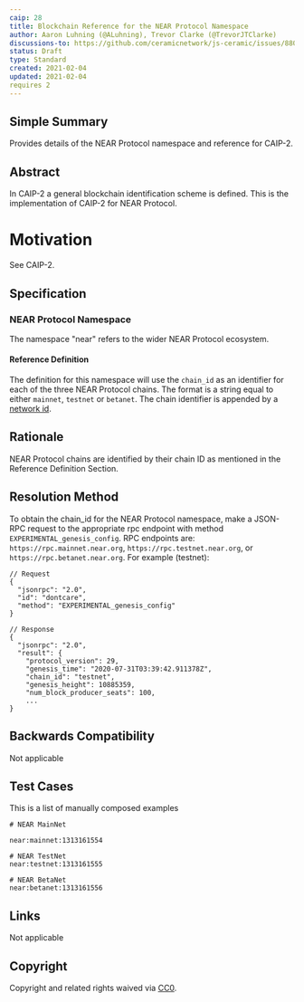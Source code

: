 ```yaml
---
caip: 28
title: Blockchain Reference for the NEAR Protocol Namespace
author: Aaron Luhning (@ALuhning), Trevor Clarke (@TrevorJTClarke)
discussions-to: https://github.com/ceramicnetwork/js-ceramic/issues/880, https://github.com/ceramicnetwork/js-ceramic/pull/881
status: Draft
type: Standard
created: 2021-02-04
updated: 2021-02-04
requires 2
---
```


## Simple Summary

Provides details of the NEAR Protocol namespace and reference for CAIP-2.

## Abstract

In CAIP-2 a general blockchain identification scheme is defined.  This is the implementation of CAIP-2 for NEAR Protocol.

# Motivation

See CAIP-2.

## Specification

### NEAR Protocol Namespace

The namespace "near" refers to the wider NEAR Protocol ecosystem.

#### Reference Definition

The definition for this namespace will use the `chain_id` as an identifier for each of the three NEAR Protocol chains. The format is a string equal to either `mainnet`, `testnet` 
or `betanet`.  The chain identifier is appended by a [network id](https://https://chainid.network/).

## Rationale

NEAR Protocol chains are identified by their chain ID as mentioned in the Reference Definition Section.

## Resolution Method

To obtain the chain_id for the NEAR Protocol namespace, make a JSON-RPC request to the appropriate rpc endpoint with method `EXPERIMENTAL_genesis_config`.
RPC endpoints are: `https://rpc.mainnet.near.org`, `https://rpc.testnet.near.org`, or `https://rpc.betanet.near.org`.  For example (testnet):

```jsonc
// Request
{
  "jsonrpc": "2.0",
  "id": "dontcare",
  "method": "EXPERIMENTAL_genesis_config"
}

// Response
{
  "jsonrpc": "2.0",
  "result": {
    "protocol_version": 29,
    "genesis_time": "2020-07-31T03:39:42.911378Z",
    "chain_id": "testnet",
    "genesis_height": 10885359,
    "num_block_producer_seats": 100,
    ...
}
```

## Backwards Compatibility

Not applicable

## Test Cases

This is a list of manually composed examples

```
# NEAR MainNet

near:mainnet:1313161554

# NEAR TestNet
near:testnet:1313161555

# NEAR BetaNet
near:betanet:1313161556
```

## Links

Not applicable

## Copyright

Copyright and related rights waived via [CC0](https://creativecommons.org/publicdomain/zero/1.0/).
